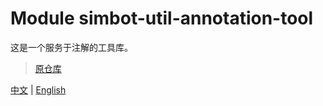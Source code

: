 # Module simbot-util-annotation-tool


这是一个服务于注解的工具库。

> [原仓库](https://github.com/ForteScarlet/annotation-tool)

[中文](README_CN.md) | [English](README_EN.md)
